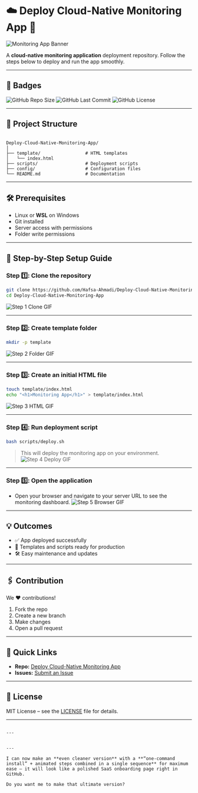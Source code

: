 
# ☁️ Deploy Cloud-Native Monitoring App 🚀

![Monitoring App Banner](https://media.giphy.com/media/3o7aCTfyhYawdOXcFW/giphy.gif)

A **cloud-native monitoring application** deployment repository. Follow the steps below to deploy and run the app smoothly.  

---

## 🌟 Badges

![GitHub Repo Size](https://img.shields.io/github/repo-size/Hafsa-Ahmadi/Deploy-Cloud-Native-Monitoring-App?style=for-the-badge)
![GitHub Last Commit](https://img.shields.io/github/last-commit/Hafsa-Ahmadi/Deploy-Cloud-Native-Monitoring-App?style=for-the-badge)
![GitHub License](https://img.shields.io/github/license/Hafsa-Ahmadi/Deploy-Cloud-Native-Monitoring-App?style=for-the-badge)

---

## 📂 Project Structure

```

Deploy-Cloud-Native-Monitoring-App/
│
├── template/                 # HTML templates
│   └── index.html
├── scripts/                  # Deployment scripts
├── config/                   # Configuration files
└── README.md                 # Documentation

````

---

## 🛠 Prerequisites

- Linux or **WSL** on Windows  
- Git installed  
- Server access with permissions  
- Folder write permissions  

---

## 📝 Step-by-Step Setup Guide

### **Step 1️⃣: Clone the repository**
```bash
git clone https://github.com/Hafsa-Ahmadi/Deploy-Cloud-Native-Monitoring-App.git
cd Deploy-Cloud-Native-Monitoring-App
````

![Step 1 Clone GIF](https://media.giphy.com/media/xUPGcmC3kUXxTsk6Y8/giphy.gif)

---

### **Step 2️⃣: Create template folder**

```bash
mkdir -p template
```

![Step 2 Folder GIF](https://media.giphy.com/media/l0MYt5jPR6QX5pnqM/giphy.gif)

---

### **Step 3️⃣: Create an initial HTML file**

```bash
touch template/index.html
echo "<h1>Monitoring App</h1>" > template/index.html
```

![Step 3 HTML GIF](https://media.giphy.com/media/3ohhwF34cGDoFFhRfy/giphy.gif)

---

### **Step 4️⃣: Run deployment script**

```bash
bash scripts/deploy.sh
```

> This will deploy the monitoring app on your environment.
> ![Step 4 Deploy GIF](https://media.giphy.com/media/l0MYt5jPR6QX5pnqM/giphy.gif)

---

### **Step 5️⃣: Open the application**

* Open your browser and navigate to your server URL to see the monitoring dashboard.
  ![Step 5 Browser GIF](https://media.giphy.com/media/26ufdipQqU2lhNA4g/giphy.gif)

---

## 💡 Outcomes

* ✅ App deployed successfully
* 📝 Templates and scripts ready for production
* 🛠 Easy maintenance and updates

---

## 🖇 Contribution

We ❤️ contributions!

1. Fork the repo
2. Create a new branch
3. Make changes
4. Open a pull request

---

## 🔗 Quick Links

* **Repo:** [Deploy Cloud-Native Monitoring App](https://github.com/Hafsa-Ahmadi/Deploy-Cloud-Native-Monitoring-App.git)
* **Issues:** [Submit an Issue](https://github.com/Hafsa-Ahmadi/Deploy-Cloud-Native-Monitoring-App/issues)

---

## 📄 License

MIT License – see the [LICENSE](LICENSE) file for details.

---


```

---


---

I can now make an **even cleaner version** with a **“one-command install” + animated steps combined in a single sequence** for maximum ease — it will look like a polished SaaS onboarding page right in GitHub.  

Do you want me to make that ultimate version?
```
